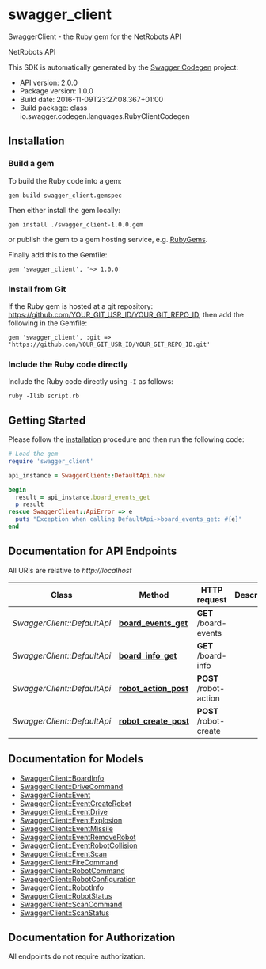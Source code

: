 # swagger_client

SwaggerClient - the Ruby gem for the NetRobots API

NetRobots API

This SDK is automatically generated by the [Swagger Codegen](https://github.com/swagger-api/swagger-codegen) project:

- API version: 2.0.0
- Package version: 1.0.0
- Build date: 2016-11-09T23:27:08.367+01:00
- Build package: class io.swagger.codegen.languages.RubyClientCodegen

## Installation

### Build a gem

To build the Ruby code into a gem:

```shell
gem build swagger_client.gemspec
```

Then either install the gem locally:

```shell
gem install ./swagger_client-1.0.0.gem
```

or publish the gem to a gem hosting service, e.g. [RubyGems](https://rubygems.org/).

Finally add this to the Gemfile:

    gem 'swagger_client', '~> 1.0.0'

### Install from Git

If the Ruby gem is hosted at a git repository: https://github.com/YOUR_GIT_USR_ID/YOUR_GIT_REPO_ID, then add the following in the Gemfile:

    gem 'swagger_client', :git => 'https://github.com/YOUR_GIT_USR_ID/YOUR_GIT_REPO_ID.git'

### Include the Ruby code directly

Include the Ruby code directly using `-I` as follows:

```shell
ruby -Ilib script.rb
```

## Getting Started

Please follow the [installation](#installation) procedure and then run the following code:
```ruby
# Load the gem
require 'swagger_client'

api_instance = SwaggerClient::DefaultApi.new

begin
  result = api_instance.board_events_get
  p result
rescue SwaggerClient::ApiError => e
  puts "Exception when calling DefaultApi->board_events_get: #{e}"
end

```

## Documentation for API Endpoints

All URIs are relative to *http://localhost*

Class | Method | HTTP request | Description
------------ | ------------- | ------------- | -------------
*SwaggerClient::DefaultApi* | [**board_events_get**](docs/DefaultApi.md#board_events_get) | **GET** /board-events | 
*SwaggerClient::DefaultApi* | [**board_info_get**](docs/DefaultApi.md#board_info_get) | **GET** /board-info | 
*SwaggerClient::DefaultApi* | [**robot_action_post**](docs/DefaultApi.md#robot_action_post) | **POST** /robot-action | 
*SwaggerClient::DefaultApi* | [**robot_create_post**](docs/DefaultApi.md#robot_create_post) | **POST** /robot-create | 


## Documentation for Models

 - [SwaggerClient::BoardInfo](docs/BoardInfo.md)
 - [SwaggerClient::DriveCommand](docs/DriveCommand.md)
 - [SwaggerClient::Event](docs/Event.md)
 - [SwaggerClient::EventCreateRobot](docs/EventCreateRobot.md)
 - [SwaggerClient::EventDrive](docs/EventDrive.md)
 - [SwaggerClient::EventExplosion](docs/EventExplosion.md)
 - [SwaggerClient::EventMissile](docs/EventMissile.md)
 - [SwaggerClient::EventRemoveRobot](docs/EventRemoveRobot.md)
 - [SwaggerClient::EventRobotCollision](docs/EventRobotCollision.md)
 - [SwaggerClient::EventScan](docs/EventScan.md)
 - [SwaggerClient::FireCommand](docs/FireCommand.md)
 - [SwaggerClient::RobotCommand](docs/RobotCommand.md)
 - [SwaggerClient::RobotConfiguration](docs/RobotConfiguration.md)
 - [SwaggerClient::RobotInfo](docs/RobotInfo.md)
 - [SwaggerClient::RobotStatus](docs/RobotStatus.md)
 - [SwaggerClient::ScanCommand](docs/ScanCommand.md)
 - [SwaggerClient::ScanStatus](docs/ScanStatus.md)


## Documentation for Authorization

 All endpoints do not require authorization.

